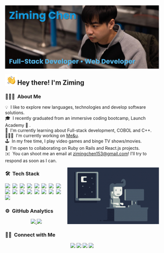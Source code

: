 ![Ziming Chen Banner](https://raw.githubusercontent.com/Ziming15/Ziming15/main/assets/banner.png)

<img alt="Night Coding" src="./assets/Hand%20Wave.gif" width='40' align="left"/><h2>Hey there! I'm Ziming</h2>

<!-- ## 👋 &nbsp;Hey there! I'm Ziming -->

### 👨🏻‍💻 &nbsp;About Me

💡 &nbsp;I like to explore new languages, technologies and develop software solutions.\
🎓 &nbsp;I recently graduated from an immersive coding bootcamp, Launch Academy 🚀 .\
🌱 &nbsp;I'm currently learning about Full-stack development, COBOL and C++.\
👨🏻‍💻 &nbsp;I'm currently working on [Me&u](http://meanu.onrender.com/).\
🕹️ &nbsp;In my free time, I play video games and binge TV shows/movies.\
🤝 &nbsp;I'm open to collaborating on Ruby on Rails and React.js projects.\
✉️ &nbsp;You can shoot me an email at zimingchen153@gmail.com! I'll try to respond as soon as I can.

<img alt="Night Coding" src="https://raw.githubusercontent.com/ziming15/ziming15/main/assets/Night-Coding.gif" align="right"/>

### 🛠 &nbsp;Tech Stack

<img src ="https://img.shields.io/badge/javascript-%23323330.svg?style=for-the-badge&logo=javascript&logoColor=%23F7DF1E"/>&nbsp;
<img src ="https://img.shields.io/badge/ruby-%23CC342D.svg?style=for-the-badge&logo=ruby&logoColor=white"/>&nbsp;
<img src ="https://img.shields.io/badge/react-%2320232a.svg?style=for-the-badge&logo=react&logoColor=%2361DAFB"/>&nbsp;
<img src ="https://img.shields.io/badge/rails-%23CC0000.svg?style=for-the-badge&logo=ruby-on-rails&logoColor=white"/>&nbsp;
<img src ="https://img.shields.io/badge/c++%20-%2300599C.svg?&style=for-the-badge&logo=c%2B%2B&ogoColor=white"/>&nbsp;
<img src ="https://img.shields.io/badge/-Cobol-9cf?style=for-the-badge&logoColor=white">&nbsp;
<img src ="https://img.shields.io/badge/css3-%231572B6.svg?style=for-the-badge&logo=css3&logoColor=white"/>&nbsp;
<img src ="https://img.shields.io/badge/html5-%23E34F26.svg?style=for-the-badge&logo=html5&logoColor=white"/>&nbsp;
<img src ="https://img.shields.io/badge/git%20-%23F05033.svg?&style=for-the-badge&logo=git&logoColor=white"/>&nbsp;
<img src ="https://img.shields.io/badge/github-%23121011.svg?style=for-the-badge&logo=github&logoColor=white"/>&nbsp;
<img src ="https://img.shields.io/badge/Visual%20Studio%20Code-0078d7.svg?style=for-the-badge&logo=visual-studio-code&logoColor=white"/>&nbsp;
<img src ="https://img.shields.io/badge/postgres-%23316192.svg?style=for-the-badge&logo=postgresql&logoColor=white"/>&nbsp;
<img src ="https://img.shields.io/badge/SASS-hotpink.svg?style=for-the-badge&logo=SASS&logoColor=white"/>&nbsp;
<img src ="https://img.shields.io/badge/NPM-%23000000.svg?style=for-the-badge&logo=npm&logoColor=white"/>&nbsp;
<img src ="https://img.shields.io/badge/React_Router-CA4245?style=for-the-badge&logo=react-router&logoColor=white"/>&nbsp;
<img src ="https://img.shields.io/badge/React%20Hook%20Form-%23EC5990.svg?style=for-the-badge&logo=reacthookform&logoColor=white"/>&nbsp;
<img src ="https://img.shields.io/badge/yarn-%232C8EBB.svg?style=for-the-badge&logo=yarn&logoColor=white"/>&nbsp;

### ⚙️ &nbsp;GitHub Analytics

<p align="center">
<a href="https://github.com/ziming15">
  <img height="180em" src="https://github-readme-stats-eight-theta.vercel.app/api?username=ziming15&show_icons=true&theme=algolia&include_all_commits=true&count_private=true"/>
  <img height="180em" src="https://github-readme-stats-eight-theta.vercel.app/api/top-langs/?username=ziming15&layout=compact&langs_count=8&theme=algolia"/>
</a>
</p>

### 🤝🏻 &nbsp;Connect with Me

<p align="center">
<a href="https://www.linkedin.com/in/ziming-chen1/"><img src="https://img.shields.io/badge/linkedin-%230077B5.svg?style=for-the-badge&logo=linkedin&logoColor=white"/></a>
<a href="mailto:zimingchen153@gmail.com"><img src="https://img.shields.io/badge/Gmail-D14836?style=for-the-badge&logo=gmail&logoColor=white"/></a>
<a href="https://www.facebook.com/ziming.chen.7/"><img src="https://img.shields.io/badge/Facebook-%231877F2.svg?style=for-the-badge&logo=Facebook&logoColor=white"/></a>
<a href="https://launchpass.launchacademy.com/users/ZimingChen3098/launcher_profile"><img src="https://img.shields.io/badge/-Launch%20Academy-brightgreen?style=for-the-badge&logoColor=white"</a>
</p>
